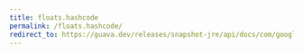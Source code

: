 ```yaml
---
title: floats.hashcode
permalink: /floats.hashcode/
redirect_to: https://guava.dev/releases/snapshot-jre/api/docs/com/google/common/primitives/Floats.html#hashCode-float-
---
```

